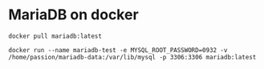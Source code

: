 # MariaDB on docker

`docker pull mariadb:latest`

`docker run --name mariadb-test -e MYSQL_ROOT_PASSWORD=0932 -v /home/passion/mariadb-data:/var/lib/mysql -p 3306:3306 mariadb:latest`

